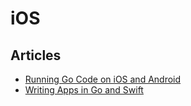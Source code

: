 # iOS

## Articles
* [Running Go Code on iOS and Android](https://rogchap.com/2020/09/14/running-go-code-on-ios-and-android/)
* [Writing Apps in Go and Swift](https://youngdynasty.net/posts/writing-mac-apps-in-go/)
